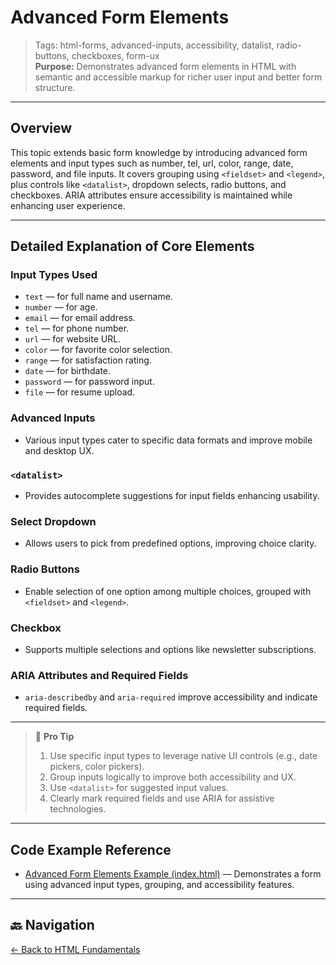 # Advanced Form Elements

> Tags: html-forms, advanced-inputs, accessibility, datalist, radio-buttons, checkboxes, form-ux  
> **Purpose:** Demonstrates advanced form elements in HTML with semantic and accessible markup for richer user input and better form structure.

---

## Overview

This topic extends basic form knowledge by introducing advanced form elements and input types such as number, tel, url, color, range, date, password, and file inputs. It covers grouping using `<fieldset>` and `<legend>`, plus controls like `<datalist>`, dropdown selects, radio buttons, and checkboxes. ARIA attributes ensure accessibility is maintained while enhancing user experience.

---

## Detailed Explanation of Core Elements

### Input Types Used

- `text` — for full name and username.  
- `number` — for age.  
- `email` — for email address.  
- `tel` — for phone number.  
- `url` — for website URL.  
- `color` — for favorite color selection.  
- `range` — for satisfaction rating.  
- `date` — for birthdate.  
- `password` — for password input.  
- `file` — for resume upload.

### Advanced Inputs

- Various input types cater to specific data formats and improve mobile and desktop UX.

### `<datalist>`

- Provides autocomplete suggestions for input fields enhancing usability.

### Select Dropdown

- Allows users to pick from predefined options, improving choice clarity.

### Radio Buttons

- Enable selection of one option among multiple choices, grouped with `<fieldset>` and `<legend>`.

### Checkbox

- Supports multiple selections and options like newsletter subscriptions.

### ARIA Attributes and Required Fields

- `aria-describedby` and `aria-required` improve accessibility and indicate required fields.

---

> 🧠 **Pro Tip**
>
> 1. Use specific input types to leverage native UI controls (e.g., date pickers, color pickers).  
> 2. Group inputs logically to improve both accessibility and UX.  
> 3. Use `<datalist>` for suggested input values.  
> 4. Clearly mark required fields and use ARIA for assistive technologies.

---

## Code Example Reference

- [Advanced Form Elements Example (index.html)](index.html) — Demonstrates a form using advanced input types, grouping, and accessibility features.

---

## 🔙 Navigation

[← Back to HTML Fundamentals](../README.md)
